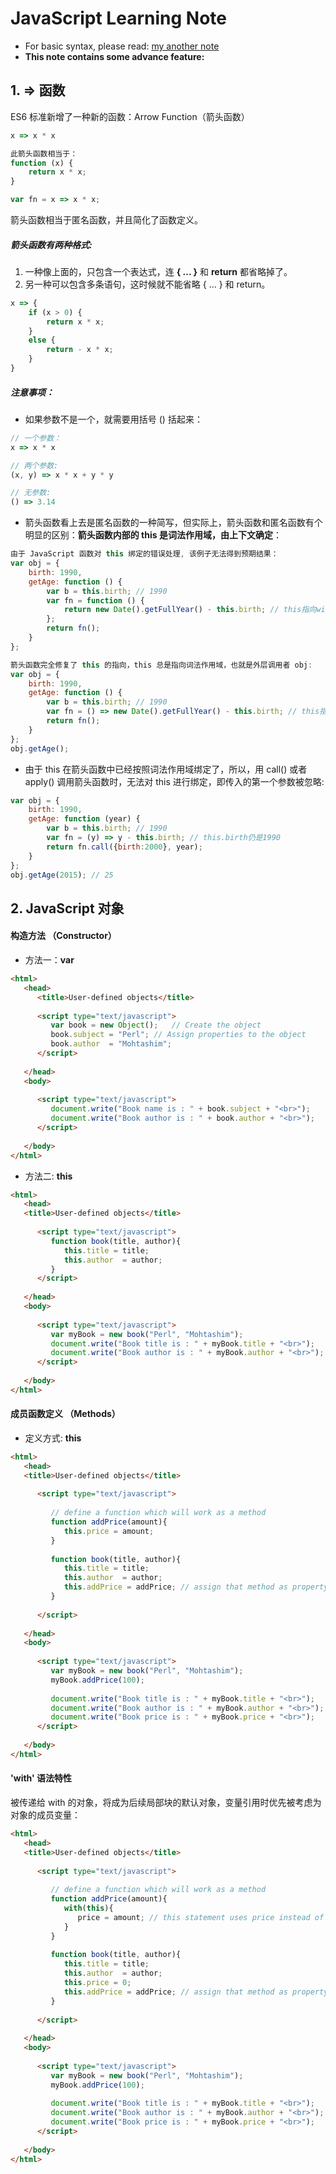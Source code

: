 # JavaScript Learning Note
* For basic syntax, please read: [my another note](../LearnHTML/js_notes.md)
* **This note contains some advance feature:**


## 1. => 函数
ES6 标准新增了一种新的函数：Arrow Function（箭头函数）

```javascript
x => x * x

此箭头函数相当于：
function (x) {
    return x * x;
}
```

```javascript
var fn = x => x * x;
```
箭头函数相当于匿名函数，并且简化了函数定义。

##### 箭头函数有两种格式:
1. 一种像上面的，只包含一个表达式，连 **\{ ... }** 和 **return** 都省略掉了。
1. 另一种可以包含多条语句，这时候就不能省略 \{ ... } 和 return。
```javascript
x => {
    if (x > 0) {
        return x * x;
    }
    else {
        return - x * x;
    }
}
```

##### 注意事项：
* 如果参数不是一个，就需要用括号 () 括起来：
```javascript
// 一个参数：
x => x * x

// 两个参数:
(x, y) => x * x + y * y

// 无参数:
() => 3.14
```
* 箭头函数看上去是匿名函数的一种简写，但实际上，箭头函数和匿名函数有个明显的区别：**箭头函数内部的 this 是词法作用域，由上下文确定**：
```javascript
由于 JavaScript 函数对 this 绑定的错误处理, 该例子无法得到预期结果：
var obj = {
    birth: 1990,
    getAge: function () {
        var b = this.birth; // 1990
        var fn = function () {
            return new Date().getFullYear() - this.birth; // this指向window或undefined
        };
        return fn();
    }
};
```
```javascript
箭头函数完全修复了 this 的指向，this 总是指向词法作用域，也就是外层调用者 obj:
var obj = {
    birth: 1990,
    getAge: function () {
        var b = this.birth; // 1990
        var fn = () => new Date().getFullYear() - this.birth; // this指向obj对象
        return fn();
    }
};
obj.getAge(); 
```
* 由于 this 在箭头函数中已经按照词法作用域绑定了，所以，用 call() 或者 apply() 调用箭头函数时，无法对 this 进行绑定，即传入的第一个参数被忽略:
```javascript
var obj = {
    birth: 1990,
    getAge: function (year) {
        var b = this.birth; // 1990
        var fn = (y) => y - this.birth; // this.birth仍是1990
        return fn.call({birth:2000}, year);
    }
};
obj.getAge(2015); // 25
```


## 2. JavaScript 对象
#### 构造方法 （Constructor）
* 方法一：**var**
```html
<html>
   <head>
      <title>User-defined objects</title>
      
      <script type="text/javascript">
         var book = new Object();   // Create the object
         book.subject = "Perl"; // Assign properties to the object
         book.author  = "Mohtashim";
      </script>
      
   </head>
   <body>
   
      <script type="text/javascript">
         document.write("Book name is : " + book.subject + "<br>");
         document.write("Book author is : " + book.author + "<br>");
      </script>
   
   </body>
</html>
```
* 方法二: **this**
```html
<html>
   <head>
   <title>User-defined objects</title>
   
      <script type="text/javascript">
         function book(title, author){
            this.title = title; 
            this.author  = author;
         }
      </script>
      
   </head>
   <body>
   
      <script type="text/javascript">
         var myBook = new book("Perl", "Mohtashim");
         document.write("Book title is : " + myBook.title + "<br>");
         document.write("Book author is : " + myBook.author + "<br>");
      </script>
      
   </body>
</html>
```

#### 成员函数定义 （Methods）
* 定义方式: **this**
```html
<html>
   <head>
   <title>User-defined objects</title>
   
      <script type="text/javascript">
      
         // define a function which will work as a method
         function addPrice(amount){
            this.price = amount; 
         }
         
         function book(title, author){
            this.title = title;
            this.author  = author;
            this.addPrice = addPrice; // assign that method as property. (将函数名赋给成员)
         }
         
      </script>
      
   </head>
   <body>
   
      <script type="text/javascript">
         var myBook = new book("Perl", "Mohtashim");
         myBook.addPrice(100);
         
         document.write("Book title is : " + myBook.title + "<br>");
         document.write("Book author is : " + myBook.author + "<br>");
         document.write("Book price is : " + myBook.price + "<br>");
      </script>
      
   </body>
</html>
```

#### 'with' 语法特性
被传递给 with 的对象，将成为后续局部块的默认对象，变量引用时优先被考虑为对象的成员变量：
```html
<html>
   <head>
   <title>User-defined objects</title>
   
      <script type="text/javascript">
      
         // define a function which will work as a method
         function addPrice(amount){
            with(this){
               price = amount; // this statement uses price instead of this.price （price 调用等价于 this.price, 其中 this 这个对象在书写中被省略）
            }
         }
         
         function book(title, author){
            this.title = title;
            this.author  = author;
            this.price = 0;
            this.addPrice = addPrice; // assign that method as property. (将函数名赋给成员)
         }
         
      </script>
      
   </head>
   <body>
   
      <script type="text/javascript">
         var myBook = new book("Perl", "Mohtashim");
         myBook.addPrice(100);
         
         document.write("Book title is : " + myBook.title + "<br>");
         document.write("Book author is : " + myBook.author + "<br>");
         document.write("Book price is : " + myBook.price + "<br>");
      </script>
      
   </body>
</html>
```